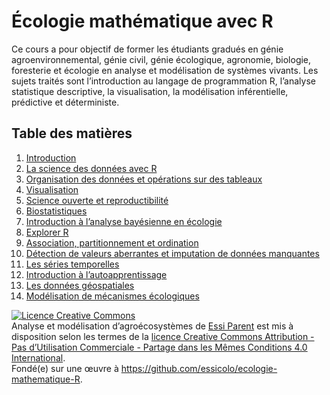 # Écologie mathématique avec R

Ce cours a pour objectif de former les étudiants gradués en génie agroenvironnemental, génie civil, génie écologique, agronomie, biologie, foresterie et écologie en analyse et modélisation de systèmes vivants. Les sujets traités sont l’introduction au langage de programmation R, l’analyse statistique descriptive, la visualisation, la modélisation inférentielle, prédictive et déterministe.

## Table des matières

1. [Introduction](https://essicolo.github.io/ecologie-mathematique-R/)
2. [La science des données avec R](https://essicolo.github.io/ecologie-mathematique-R/chapitre-intro-a-R.html)
3. [Organisation des données et opérations sur des tableaux](https://essicolo.github.io/ecologie-mathematique-R/chapitre-tableaux.html)
4. [Visualisation](https://essicolo.github.io/ecologie-mathematique-R/chapitre-visualisation.html)
5. [Science ouverte et reproductibilité](https://essicolo.github.io/ecologie-mathematique-R/chapitre-git.html)
6. [Biostatistiques](https://essicolo.github.io/ecologie-mathematique-R/chapitre-biostats.html)
7. [Introduction à l’analyse bayésienne en écologie](https://essicolo.github.io/ecologie-mathematique-R/chapitre-biostats-bayes.html)
8. [Explorer R](https://essicolo.github.io/ecologie-mathematique-R/chapitre-explorer.html)
9. [Association, partitionnement et ordination](https://essicolo.github.io/ecologie-mathematique-R/chapitre-ordination.html)
10. [Détection de valeurs aberrantes et imputation de données manquantes](https://essicolo.github.io/ecologie-mathematique-R/chapitre-outliers.html)
11. [Les séries temporelles](https://essicolo.github.io/ecologie-mathematique-R/chapitre-temps.html)
12. [Introduction à l’autoapprentissage](https://essicolo.github.io/ecologie-mathematique-R/chapitre-ml.html)
13. [Les données géospatiales](https://essicolo.github.io/ecologie-mathematique-R/chapitre-geo.html)
14. [Modélisation de mécanismes écologiques](https://essicolo.github.io/ecologie-mathematique-R/chapitre-ode.html)

<a rel="license" href="http://creativecommons.org/licenses/by-nc-sa/4.0/"><img alt="Licence Creative Commons" style="border-width:0" src="https://i.creativecommons.org/l/by-nc-sa/4.0/88x31.png" /></a><br /><span xmlns:dct="http://purl.org/dc/terms/" href="http://purl.org/dc/dcmitype/Text" property="dct:title" rel="dct:type">Analyse et modélisation d’agroécosystèmes</span> de <a xmlns:cc="http://creativecommons.org/ns#" href="https://essicolo.github.io/ecologie-mathematique-R/" property="cc:attributionName" rel="cc:attributionURL">Essi Parent</a> est mis à disposition selon les termes de la <a rel="license" href="http://creativecommons.org/licenses/by-nc-sa/4.0/">licence Creative Commons Attribution - Pas d’Utilisation Commerciale - Partage dans les Mêmes Conditions 4.0 International</a>.<br />Fondé(e) sur une œuvre à <a xmlns:dct="http://purl.org/dc/terms/" href="https://github.com/essicolo/ecologie-mathematique-R" rel="dct:source">https://github.com/essicolo/ecologie-mathematique-R</a>.
